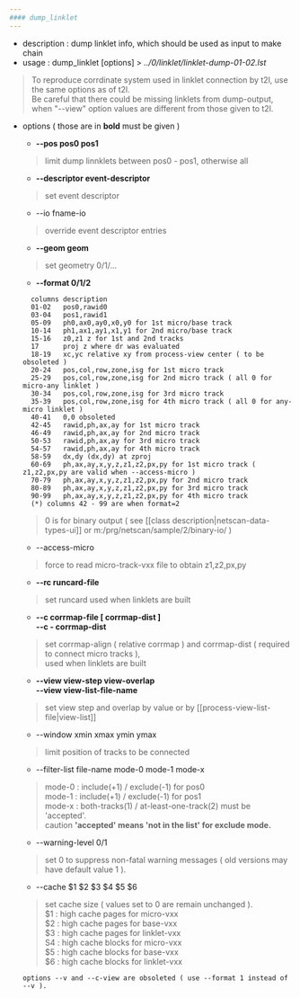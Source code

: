 ```yaml
---
#### dump_linklet
---
```


+ description : dump linklet info, which should be used as input to make chain  
+ usage : dump_linklet [options] > *../0/linklet/linklet-dump-01-02.lst*  
> To reproduce corrdinate system used in linklet connection by t2l, use the same options as of t2l.  
> Be careful that there could be missing linklets from dump-output, when "--view" option values are different from those given to t2l.  

+ options ( those are in **bold** must be given )  
  - **--pos pos0 pos1**
  > limit dump linnklets between pos0 - pos1, otherwise all  

  - **--descriptor event-descriptor**
  > set event descriptor  

  - --io fname-io
  > override event descriptor entries  

  - **--geom geom**
  > set geometry 0/1/...  

  - **--format 0/1/2**
  ```
    columns description
    01-02   pos0,rawid0
    03-04   pos1,rawid1
    05-09   ph0,ax0,ay0,x0,y0 for 1st micro/base track
    10-14   ph1,ax1,ay1,x1,y1 for 2nd micro/base track
    15-16   z0,z1 z for 1st and 2nd tracks
    17      proj z where dr was evaluated
    18-19   xc,yc relative xy from process-view center ( to be obsoleted )
    20-24   pos,col,row,zone,isg for 1st micro track
    25-29   pos,col,row,zone,isg for 2nd micro track ( all 0 for micro-any linklet )
    30-34   pos,col,row,zone,isg for 3rd micro track
    35-39   pos,col,row,zone,isg for 4th micro track ( all 0 for any-micro linklet )
    40-41   0,0 obsoleted
    42-45   rawid,ph,ax,ay for 1st micro track
    46-49   rawid,ph,ax,ay for 2nd micro track
    50-53   rawid,ph,ax,ay for 3rd micro track
    54-57   rawid,ph,ax,ay for 4th micro track
    58-59   dx,dy (dx,dy) at zproj
    60-69   ph,ax,ay,x,y,z,z1,z2,px,py for 1st micro track ( z1,z2,px,py are valid when --access-micro )
    70-79   ph,ax,ay,x,y,z,z1,z2,px,py for 2nd micro track
    80-89   ph,ax,ay,x,y,z,z1,z2,px,py for 3rd micro track
    90-99   ph,ax,ay,x,y,z,z1,z2,px,py for 4th micro track
    (*) columns 42 - 99 are when format=2
  ```
  > 0 is for binary output ( see [[class description|netscan-data-types-ui]] or m:/prg/netscan/sample/2/binary-io/ )  

  - --access-micro
  > force to read micro-track-vxx file to obtain z1,z2,px,py  

  - **--rc runcard-file**
  > set runcard used when linklets are built  

  - **--c corrmap-file [ corrmap-dist ]**  
    **--c - corrmap-dist**
  > set corrmap-align ( relative corrmap ) and corrmap-dist ( required to connect micro tracks ),  
  > used when linklets are built  

  - **--view view-step view-overlap**  
    **--view view-list-file-name**  
  > set view step and overlap by value or by [[process-view-list-file|view-list]]  

  - --window xmin xmax ymin ymax
  > limit position of tracks to be connected  

  - --filter-list file-name mode-0 mode-1 mode-x
  > mode-0 : include(+1) / exclude(-1) for pos0  
  > mode-1 : include(+1) / exclude(-1) for pos1  
  > mode-x : both-tracks(1) / at-least-one-track(2) must be 'accepted'.  
  > caution **'accepted' means 'not in the list' for exclude mode.**  

  - --warning-level 0/1
  > set 0 to suppress non-fatal warning messages ( old versions may have default value 1 ).  

  - --cache $1 $2 $3 $4 $5 $6
  > set cache size ( values set to 0 are remain unchanged ).  
  > $1 : high cache pages for micro-vxx  
  > $2 : high cache pages for base-vxx  
  > $3 : high cache pages for linklet-vxx  
  > S4 : high cache blocks for micro-vxx  
  > $5 : high cache blocks for base-vxx  
  > $6 : high cache blocks for linklet-vxx  

  ```options --v and --c-view are obsoleted ( use --format 1 instead of --v ).```
